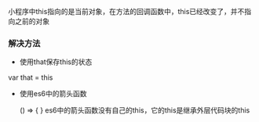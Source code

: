 小程序中this指向的是当前对象，在方法的回调函数中，this已经改变了，并不指向之前的对象
### 解决方法
- 使用that保存this的状态

var that = this

- 使用es6中的箭头函数

   () => {
  }
  es6中的箭头函数没有自己的this，它的this是继承外层代码块的this
